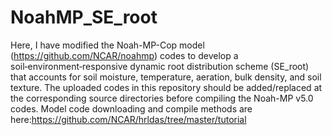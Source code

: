 # NoahMP_SE_root
Here, I have modified the Noah-MP-Cop model (https://github.com/NCAR/noahmp) codes to develop a soil‑environment‑responsive dynamic root distribution scheme (SE_root) that accounts for soil moisture, temperature, aeration, bulk density, and soil texture.
The uploaded codes in this repository should be added/replaced at the corresponding source directories before compiling the Noah-MP v5.0 codes.
Model code downloading and compile methods are here:https://github.com/NCAR/hrldas/tree/master/tutorial

